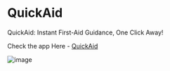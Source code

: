 # QuickAid

QuickAid: Instant First-Aid Guidance, One Click Away!

Check the app Here - [QuickAid](https://08ebea4d09973324a3.gradio.live/)  





![image](https://github.com/user-attachments/assets/219fe727-3bab-4cfc-a343-9614d5e37c0b)
